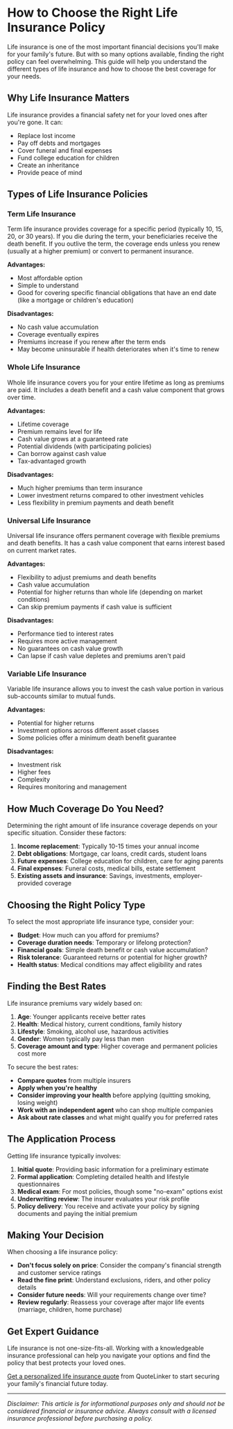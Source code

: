 # How to Choose the Right Life Insurance Policy

Life insurance is one of the most important financial decisions you'll make for your family's future. But with so many options available, finding the right policy can feel overwhelming. This guide will help you understand the different types of life insurance and how to choose the best coverage for your needs.

## Why Life Insurance Matters

Life insurance provides a financial safety net for your loved ones after you're gone. It can:

- Replace lost income
- Pay off debts and mortgages
- Cover funeral and final expenses
- Fund college education for children
- Create an inheritance
- Provide peace of mind

## Types of Life Insurance Policies

### Term Life Insurance

Term life insurance provides coverage for a specific period (typically 10, 15, 20, or 30 years). If you die during the term, your beneficiaries receive the death benefit. If you outlive the term, the coverage ends unless you renew (usually at a higher premium) or convert to permanent insurance.

**Advantages:**
- Most affordable option
- Simple to understand
- Good for covering specific financial obligations that have an end date (like a mortgage or children's education)

**Disadvantages:**
- No cash value accumulation
- Coverage eventually expires
- Premiums increase if you renew after the term ends
- May become uninsurable if health deteriorates when it's time to renew

### Whole Life Insurance

Whole life insurance covers you for your entire lifetime as long as premiums are paid. It includes a death benefit and a cash value component that grows over time.

**Advantages:**
- Lifetime coverage
- Premium remains level for life
- Cash value grows at a guaranteed rate
- Potential dividends (with participating policies)
- Can borrow against cash value
- Tax-advantaged growth

**Disadvantages:**
- Much higher premiums than term insurance
- Lower investment returns compared to other investment vehicles
- Less flexibility in premium payments and death benefit

### Universal Life Insurance

Universal life insurance offers permanent coverage with flexible premiums and death benefits. It has a cash value component that earns interest based on current market rates.

**Advantages:**
- Flexibility to adjust premiums and death benefits
- Cash value accumulation
- Potential for higher returns than whole life (depending on market conditions)
- Can skip premium payments if cash value is sufficient

**Disadvantages:**
- Performance tied to interest rates
- Requires more active management
- No guarantees on cash value growth
- Can lapse if cash value depletes and premiums aren't paid

### Variable Life Insurance

Variable life insurance allows you to invest the cash value portion in various sub-accounts similar to mutual funds.

**Advantages:**
- Potential for higher returns
- Investment options across different asset classes
- Some policies offer a minimum death benefit guarantee

**Disadvantages:**
- Investment risk
- Higher fees
- Complexity
- Requires monitoring and management

## How Much Coverage Do You Need?

Determining the right amount of life insurance coverage depends on your specific situation. Consider these factors:

1. **Income replacement**: Typically 10-15 times your annual income
2. **Debt obligations**: Mortgage, car loans, credit cards, student loans
3. **Future expenses**: College education for children, care for aging parents
4. **Final expenses**: Funeral costs, medical bills, estate settlement
5. **Existing assets and insurance**: Savings, investments, employer-provided coverage

## Choosing the Right Policy Type

To select the most appropriate life insurance type, consider your:

- **Budget**: How much can you afford for premiums?
- **Coverage duration needs**: Temporary or lifelong protection?
- **Financial goals**: Simple death benefit or cash value accumulation?
- **Risk tolerance**: Guaranteed returns or potential for higher growth?
- **Health status**: Medical conditions may affect eligibility and rates

## Finding the Best Rates

Life insurance premiums vary widely based on:

1. **Age**: Younger applicants receive better rates
2. **Health**: Medical history, current conditions, family history
3. **Lifestyle**: Smoking, alcohol use, hazardous activities
4. **Gender**: Women typically pay less than men
5. **Coverage amount and type**: Higher coverage and permanent policies cost more

To secure the best rates:

- **Compare quotes** from multiple insurers
- **Apply when you're healthy**
- **Consider improving your health** before applying (quitting smoking, losing weight)
- **Work with an independent agent** who can shop multiple companies
- **Ask about rate classes** and what might qualify you for preferred rates

## The Application Process

Getting life insurance typically involves:

1. **Initial quote**: Providing basic information for a preliminary estimate
2. **Formal application**: Completing detailed health and lifestyle questionnaires
3. **Medical exam**: For most policies, though some "no-exam" options exist
4. **Underwriting review**: The insurer evaluates your risk profile
5. **Policy delivery**: You receive and activate your policy by signing documents and paying the initial premium

## Making Your Decision

When choosing a life insurance policy:

- **Don't focus solely on price**: Consider the company's financial strength and customer service ratings
- **Read the fine print**: Understand exclusions, riders, and other policy details
- **Consider future needs**: Will your requirements change over time?
- **Review regularly**: Reassess your coverage after major life events (marriage, children, home purchase)

## Get Expert Guidance

Life insurance is not one-size-fits-all. Working with a knowledgeable insurance professional can help you navigate your options and find the policy that best protects your loved ones.

[Get a personalized life insurance quote](https://www.quotelinker.com/quote/life) from QuoteLinker to start securing your family's financial future today.

---

*Disclaimer: This article is for informational purposes only and should not be considered financial or insurance advice. Always consult with a licensed insurance professional before purchasing a policy.*
